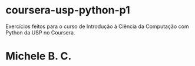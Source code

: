 # coursera-usp-python-p1
Exercícios feitos para o curso de Introdução à Ciência da Computação com Python da USP no Coursera.

# Michele B. C.
